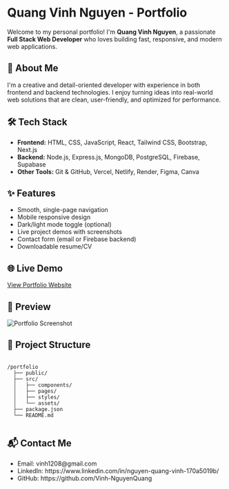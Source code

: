 <h1>Quang Vinh Nguyen - Portfolio</h1>

  <p>Welcome to my personal portfolio! I'm <strong>Quang Vinh Nguyen</strong>, a passionate <strong>Full Stack Web Developer</strong> who loves building fast, responsive, and modern web applications.</p>

  <h2>🚀 About Me</h2>
  <p>I'm a creative and detail-oriented developer with experience in both frontend and backend technologies. I enjoy turning ideas into real-world web solutions that are clean, user-friendly, and optimized for performance.</p>

  <h2>🛠️ Tech Stack</h2>
  <ul>
    <li><strong>Frontend:</strong> HTML, CSS, JavaScript, React, Tailwind CSS, Bootstrap, Next.js</li>
    <li><strong>Backend:</strong> Node.js, Express.js, MongoDB, PostgreSQL, Firebase, Supabase</li>
    <li><strong>Other Tools:</strong> Git & GitHub, Vercel, Netlify, Render, Figma, Canva</li>
  </ul>

  <h2>✨ Features</h2>
  <ul>
    <li>Smooth, single-page navigation</li>
    <li>Mobile responsive design</li>
    <li>Dark/light mode toggle (optional)</li>
    <li>Live project demos with screenshots</li>
    <li>Contact form (email or Firebase backend)</li>
    <li>Downloadable resume/CV</li>
  </ul>

  <h2>🌐 Live Demo</h2>
  <p><a href="https://your-portfolio-link.com" target="_blank">View Portfolio Website</a></p>

  <h2>📸 Preview</h2>
  <p><img src="screenshot.png" alt="Portfolio Screenshot"></p>

  <h2>📁 Project Structure</h2>
  <pre><code>
/portfolio
  ├── public/
  ├── src/
  │   ├── components/
  │   ├── pages/
  │   ├── styles/
  │   └── assets/
  ├── package.json
  └── README.md
  </code></pre>

  <h2>📬 Contact Me</h2>
  <ul>
    <li>Email: vinh1208@gmail.com </li>
    <li>LinkedIn: https://www.linkedin.com/in/nguyen-quang-vinh-170a5019b/</li>
    <li>GitHub: https://github.com/Vinh-NguyenQuang </li>
  </ul>
